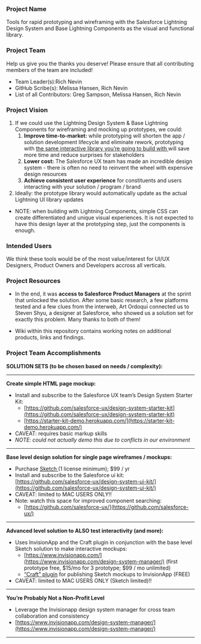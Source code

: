 ### Project Name
Tools for rapid prototyping and wireframing with the Salesforce Lightning Design System and Base Lightning Components as the visual and functional library.

### Project Team
Help us give you the thanks you deserve! Please ensure that all contributing members of the team are included!
* Team Leader(s):Rich Nevin
* GitHub Scribe(s): Melissa Hansen, Rich Nevin
* List of all Contributors: Greg Sampson, Melissa Hansen, Rich Nevin

### Project Vision
1. If we could use the Lightning Design System & Base Lightning Components for wireframing and mocking up prototypes, we could:
    1. **Improve time-to-market:** while prototyping will shorten the app / solution development lifecycle and eliminate rework, prototyping with <span style="text-decoration:underline;">the same interactive library you’re going to build with </span>will save more time and reduce surprises for stakeholders
    2. **Lower cost:** The Salesforce UX team has made an incredible design system - there is often no need to reinvent the wheel with expensive design resources
    3. **Achieve consistent user experience** for constituents and users interacting with your solution / program / brand
2. Ideally: the prototype library would automatically update as the actual Lightning UI library updates
*   NOTE: when building with Lightning Components, simple CSS can create differentiated and unique visual experiences. It is not expected to have this design layer at the prototyping step, just the components is enough.

### Intended Users
We think these tools would be of the most value/interest for UI/UX Designers, Product Owners and Developers accross all verticals.

### Project Resources
*   In the end, it was **access to Salesforce Product Managers** at the sprint that unlocked the solution. After some basic research, a few platforms tested and a few clues from the interweb, Art Ordoqui connected us to Steven Shyu, a designer at Salesforce, who showed us a solution set for exactly this problem. Many thanks to both of them!

*   Wiki within this repository contains working notes on additional products, links and findings.



### Project Team Accomplishments
**SOLUTION SETS (to be chosen based on needs / complexity):**

***

**Create simple HTML page mockup:**

*   Install and subscribe to the Salesforce UX team’s Design System Starter Kit: 
    *   [https://github.com/salesforce-ux/design-system-starter-kit](https://github.com/salesforce-ux/design-system-starter-kit)
    *   [https://starter-kit-demo.herokuapp.com/](https://starter-kit-demo.herokuapp.com/)
*   CAVEAT: requires basic markup skills
*   _NOTE: could not actually demo this due to conflicts in our environment_

***

**Base level design solution for single page wireframes / mockups:**

*   Purchase [Sketch ](https://www.sketch.com/)(1 license minimum); $99 / yr
*   Install and subscribe to the Salesforce ui kit: [https://github.com/salesforce-ux/design-system-ui-kit/](https://github.com/salesforce-ux/design-system-ui-kit/)
*   CAVEAT: limited to MAC USERS ONLY!!
*   Note: watch this space for improved component searching:
    *   [https://github.com/salesforce-ux/](https://github.com/salesforce-ux/) 

***

**Advanced level solution to ALSO test interactivity (and more):**

*   Uses InvisionApp and the Craft plugin in conjunction with the base level Sketch solution to make interactive mockups:
    *   [https://www.invisionapp.com/](https://www.invisionapp.com/design-system-manager/) (first prototype free, $15/mo for 3 prototype; $99 / mo unlimited) 
    *   [“Craft” plugin](https://www.invisionapp.com/craft) for publishing Sketch mockups to InvisionApp (FREE)
*   CAVEAT: limited to MAC USERS ONLY (Sketch limited)!!

***

**You’re Probably Not a Non-Profit Level**

*   Leverage the Invisionapp design system manager for cross team collaboration and consistency
*   [https://www.invisionapp.com/design-system-manager/](https://www.invisionapp.com/design-system-manager/) 

***
